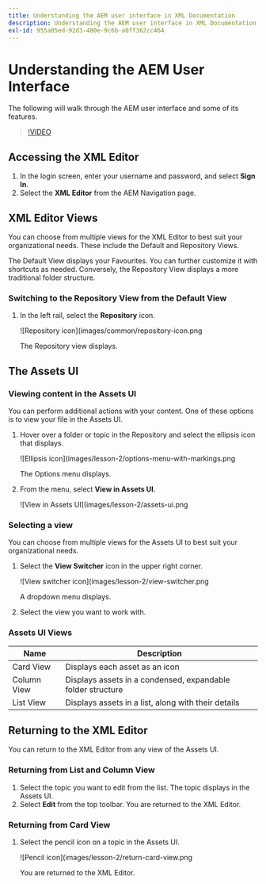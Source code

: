 ```yaml
---
title: Understanding the AEM user interface in XML Documentation
description: Understanding the AEM user interface in XML Documentation for Adobe Experience Manager
exl-id: 955a05ed-92d3-480e-9c6b-a0ff362cc464
---
```

# Understanding the AEM User Interface

The following will walk through the AEM user interface and some of its features.

>[!VIDEO](https://video.tv.adobe.com/v/336659?quality=12&learn=on)

## Accessing the XML Editor

1. In the login screen, enter your username and password, and select **Sign In**.
2. Select the **XML Editor** from the AEM Navigation page.

## XML Editor Views

You can choose from multiple views for the XML Editor to best suit your organizational needs. These include the Default and Repository Views.

The Default View displays your Favourites. You can further customize it with shortcuts as needed. Conversely, the Repository View displays a more traditional folder structure.

### Switching to the Repository View from the Default View

1. In the left rail, select the **Repository** icon.
   
   ![Repository icon](images/common/repository-icon.png
   
   The Repository view displays.

## The Assets UI

### Viewing content in the Assets UI

You can perform additional actions with your content. One of these options is to view your file in the Assets UI.

1. Hover over a folder or topic in the Repository and select the ellipsis icon that displays.

   ![Ellipsis icon](images/lesson-2/options-menu-with-markings.png

   The Options menu displays.

1. From the menu, select **View in Assets UI.**

   ![View in Assets UI](images/lesson-2/assets-ui.png


### Selecting a view

You can choose from multiple views for the Assets UI to best suit your organizational needs.

1. Select the **View Switcher** icon in the upper right corner.

   ![View switcher icon](images/lesson-2/view-switcher.png

    A dropdown menu displays.

1. Select the view you want to work with.

### Assets UI Views

| Name | Description |
| --- | --- |
| Card View | Displays each asset as an icon |
| Column View | Displays assets in a condensed, expandable folder structure |
| List View | Displays assets in a list, along with their details |

## Returning to the XML Editor

You can return to the XML Editor from any view of the Assets UI.

### Returning from List and Column View

1. Select the topic you want to edit from the list.
 The topic displays in the Assets UI.
2. Select **Edit** from the top toolbar.
 You are returned to the XML Editor.

### Returning from Card View

1. Select the pencil icon on a topic in the Assets UI.

   ![Pencil icon](images/lesson-2/return-card-view.png

    You are returned to the XML Editor.
